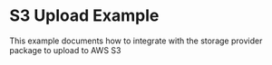 # S3 Upload Example

This example documents how to integrate with the storage provider package to upload to AWS S3
